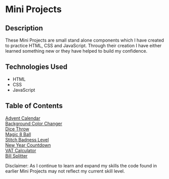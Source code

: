 # Mini Projects

## Description

These Mini Projects are small stand alone components which I have created to practice HTML, CSS and JavaScript. Through their creation I have either learned something new or they have helped to build my confidence.


## Technologies Used

* HTML
* CSS
* JavaScript

## Table of Contents

[Advent Calendar](https://github.com/M5FGN/mini_projects/tree/master/Advent_Calendar)<br>
[Background Color Changer](https://github.com/M5FGN/mini_projects/tree/master/background_color_changer)<br>
[Dice Throw](https://github.com/M5FGN/mini_projects/tree/master/dice_throw)<br>
[Magic 8 Ball](https://github.com/M5FGN/mini_projects/tree/master/magic_8_ball)<br>
[Stitch Badness Level](https://github.com/M5FGN/mini_projects/tree/master/Stitch_Badness_Level)<br>
[New Year Countdown](https://github.com/M5FGN/mini_projects/tree/master/new_year_countdown)<br>
[VAT Calculator](https://github.com/M5FGN/mini_projects/tree/master/vat_calculator)<br>
[Bill Splitter](https://github.com/M5FGN/mini_projects/tree/master/billsplit)<br>


Disclaimer: As I continue to learn and expand my skills the code found in earlier Mini Projects may not reflect my current skill level.

